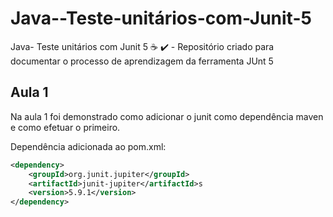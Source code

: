 # Java--Teste-unitários-com-Junit-5
Java- Teste unitários com Junit 5 :coffee: :heavy_check_mark: - Repositório criado para documentar o processo de aprendizagem da ferramenta JUnt 5

## Aula 1

Na aula 1 foi demonstrado como adicionar o junit como dependência maven e como efetuar o primeiro.

Dependência adicionada ao pom.xml:
```xml 
<dependency>
    <groupId>org.junit.jupiter</groupId>
    <artifactId>junit-jupiter</artifactId>s
    <version>5.9.1</version>
</dependency>
```
